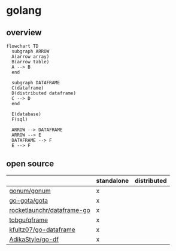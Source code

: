 # golang

## overview

```mermaid
flowchart TD
  subgraph ARROW
  A(arrow array)
  B(arrow table)
  A --> B
  end

  subgraph DATAFRAME
  C(dataframe)
  D(distributed dataframe)
  C --> D
  end

  E(database)
  F(sql)
  
  ARROW --> DATAFRAME
  ARROW --> E
  DATAFRAME --> F
  E --> F
```

## open source

| | standalone | distributed |
|-|------------|-------------|
| [gonum/gonum](https://github.com/gonum/gonum) | x | |
| [go-gota/gota](https://github.com/go-gota/gota) | x | |
| [rocketlaunchr/dataframe-go](https://github.com/rocketlaunchr/dataframe-go) | x | |
| [tobgu/qframe](https://github.com/tobgu/qframe) | x | |
| [kfultz07/go-dataframe](https://github.com/kfultz07/go-dataframe) | x | |
| [AdikaStyle/go-df](https://github.com/AdikaStyle/go-df) | x | |

